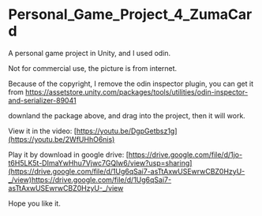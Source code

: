 # Personal_Game_Project_4_ZumaCard
A personal game project in Unity, and I used odin.

Not for commercial use, the picture is from internet.

Because of the copyright, I remove the odin inspector plugin, you can get it from https://assetstore.unity.com/packages/tools/utilities/odin-inspector-and-serializer-89041

downland the package above, and drag into the project, then it will work.

View it in the video: [https://youtu.be/DgpGetbsz1g](https://youtu.be/2WfUHhO6nis)

Play it by download in google drive: [https://drive.google.com/file/d/1jo-t6H5LK5t-DImaYwHhu7Vjwc7GQlw6/view?usp=sharing](https://drive.google.com/file/d/1Ug6qSai7-asTtAxwUSEwrwCBZ0HzyU-_/view)https://drive.google.com/file/d/1Ug6qSai7-asTtAxwUSEwrwCBZ0HzyU-_/view

Hope you like it.

